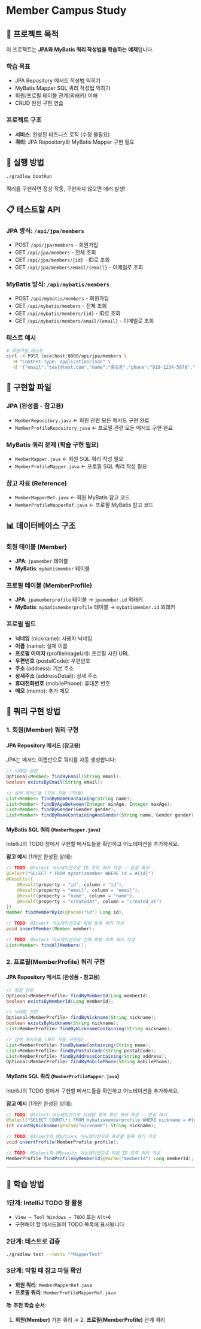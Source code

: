 # Member Campus Study

## 🎯 프로젝트 목적

이 프로젝트는 **JPA와 MyBatis 쿼리 작성법을 학습하는 예제**입니다.

### 학습 목표
- JPA Repository 메서드 작성법 익히기
- MyBatis Mapper SQL 쿼리 작성법 익히기
- 회원/프로필 테이블 관계(외래키) 이해
- CRUD 완전 구현 연습

### 프로젝트 구조
- **서비스**: 완성된 비즈니스 로직 (수정 불필요)
- **쿼리**: JPA Repository와 MyBatis Mapper 구현 필요

## 🚀 실행 방법

```bash
./gradlew bootRun
```

쿼리를 구현하면 정상 작동, 구현하지 않으면 에러 발생!

## 📋 테스트할 API

### JPA 방식: `/api/jpa/members`
- POST `/api/jpa/members` - 회원가입
- GET `/api/jpa/members` - 전체 조회
- GET `/api/jpa/members/{id}` - ID로 조회
- GET `/api/jpa/members/email/{email}` - 이메일로 조회

### MyBatis 방식: `/api/mybatis/members`  
- POST `/api/mybatis/members` - 회원가입
- GET `/api/mybatis/members` - 전체 조회
- GET `/api/mybatis/members/{id}` - ID로 조회
- GET `/api/mybatis/members/email/{email}` - 이메일로 조회

### 테스트 예시
```bash
# 회원가입 테스트
curl -X POST localhost:8080/api/jpa/members \
  -H "Content-Type: application/json" \
  -d '{"email":"test@test.com","name":"홍길동","phone":"010-1234-5678","age":25,"gender":"MALE"}'
```

## 📁 구현할 파일

### JPA (완성품 - 참고용)
- `MemberRepository.java` ← 회원 관련 모든 메서드 구현 완료
- `MemberProfileRepository.java` ← 프로필 관련 모든 메서드 구현 완료

### MyBatis 쿼리 문제 (학습 구현 필요)
- `MemberMapper.java` ← 회원 SQL 쿼리 작성 필요
- `MemberProfileMapper.java` ← 프로필 SQL 쿼리 작성 필요

### 참고 자료 (Reference)
- `MemberMapperRef.java` ← 회원 MyBatis 참고 코드
- `MemberProfileMapperRef.java` ← 프로필 MyBatis 참고 코드

## 📊 데이터베이스 구조

### 회원 테이블 (Member)
- **JPA**: `jpamember` 테이블
- **MyBatis**: `mybatismember` 테이블

### 프로필 테이블 (MemberProfile) 
- **JPA**: `jpamemberprofile` 테이블 → `jpamember.id` 외래키
- **MyBatis**: `mybatismemberprofile` 테이블 → `mybatismember.id` 외래키

### 프로필 필드
- **닉네임** (nickname): 사용자 닉네임
- **이름** (name): 실제 이름  
- **프로필 이미지** (profileImageUrl): 프로필 사진 URL
- **우편번호** (postalCode): 우편번호
- **주소** (address): 기본 주소
- **상세주소** (addressDetail): 상세 주소
- **휴대전화번호** (mobilePhone): 휴대폰 번호
- **메모** (memo): 추가 메모

## 📝 쿼리 구현 방법

### 1. 회원(Member) 쿼리 구현

#### JPA Repository 메서드 (참고용)
JPA는 메서드 이름만으로 쿼리를 자동 생성합니다:
```java
// 이메일 관련
Optional<Member> findByEmail(String email);
boolean existsByEmail(String email);

// 검색 메서드들 (모두 자동 구현됨)
List<Member> findByNameContaining(String name);
List<Member> findByAgeBetween(Integer minAge, Integer maxAge);
List<Member> findByGender(Gender gender);
List<Member> findByNameContainingAndGender(String name, Gender gender);
```

#### MyBatis SQL 쿼리 (`MemberMapper.java`)
IntelliJ의 TODO 창에서 구현할 메서드들을 확인하고 어노테이션을 추가하세요.

**참고 예시** (1개만 완성된 상태):
```java
// TODO: @Select 어노테이션으로 ID 조회 쿼리 작성 ✅ 완성 예시
@Select("SELECT * FROM mybatismember WHERE id = #{id}")
@Results({
    @Result(property = "id", column = "id"),
    @Result(property = "email", column = "email"),
    @Result(property = "name", column = "name"),
    @Result(property = "createdAt", column = "created_at")
})
Member findMemberById(@Param("id") Long id);

// TODO: @Insert 어노테이션으로 회원 등록 쿼리 작성
void insertMember(Member member);

// TODO: @Select 어노테이션으로 전체 회원 조회 쿼리 작성  
List<Member> findAllMembers();
```

### 2. 프로필(MemberProfile) 쿼리 구현

#### JPA Repository 메서드 (완성품 - 참고용)
```java
// 회원 관련
Optional<MemberProfile> findByMemberId(Long memberId);
boolean existsByMemberId(Long memberId);

// 닉네임 관련
Optional<MemberProfile> findByNickname(String nickname);
boolean existsByNickname(String nickname);
List<MemberProfile> findByNicknameContaining(String nickname);

// 검색 메서드들 (모두 자동 구현됨)
List<MemberProfile> findByNameContaining(String name);
List<MemberProfile> findByPostalCode(String postalCode);
List<MemberProfile> findByAddressContaining(String address);
Optional<MemberProfile> findByMobilePhone(String mobilePhone);
```

#### MyBatis SQL 쿼리 (`MemberProfileMapper.java`)
IntelliJ의 TODO 창에서 구현할 메서드들을 확인하고 어노테이션을 추가하세요.

**참고 예시** (1개만 완성된 상태):
```java
// TODO: @Select 어노테이션으로 닉네임 중복 확인 쿼리 작성 ✅ 완성 예시
@Select("SELECT COUNT(*) FROM mybatismemberprofile WHERE nickname = #{nickname}")
int countByNickname(@Param("nickname") String nickname);

// TODO: @Insert와 @Options 어노테이션으로 프로필 등록 쿼리 작성
void insertProfile(MemberProfile profile);

// TODO: @Select와 @Results 어노테이션으로 회원 ID 조회 쿼리 작성
MemberProfile findProfileByMemberId(@Param("memberId") Long memberId);
```

---

## 🔧 학습 방법

### 1단계: IntelliJ TODO 창 활용
- `View → Tool Windows → TODO` 또는 `Alt+6`
- 구현해야 할 메서드들이 TODO 목록에 표시됩니다

### 2단계: 테스트로 검증  
```bash
./gradlew test --tests "*MapperTest"
```

### 3단계: 막힐 때 참고 파일 확인
- **회원 쿼리**: `MemberMapperRef.java` 
- **프로필 쿼리**: `MemberProfileMapperRef.java`

📚 **추천 학습 순서**:
1. **회원(Member)** 기본 쿼리 → 2. **프로필(MemberProfile)** 관계 쿼리
